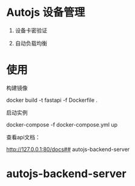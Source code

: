 # Autojs 设备管理

1. 设备卡密验证

2. 自动负载均衡

# 使用

构建镜像

docker build -t fastapi -f Dockerfile .

启动实例

docker-compose -f docker-compose.yml up

查看api文档：

http://127.0.0.1:80/docs## autojs-backend-server
# autojs-backend-server
